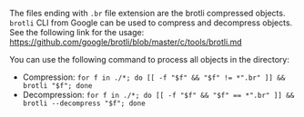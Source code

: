 The files ending with `.br` file extension are the brotli compressed objects.
`brotli` CLI from Google can be used to compress and decompress objects. See the following link for the usage: https://github.com/google/brotli/blob/master/c/tools/brotli.md

You can use the following command to process all objects in the directory:
- Compression: `for f in ./*; do [[ -f "$f" && "$f" != *".br" ]] && brotli "$f"; done`
- Decompression: `for f in ./*; do [[ -f "$f" && "$f" == *".br" ]] && brotli --decompress "$f"; done`
